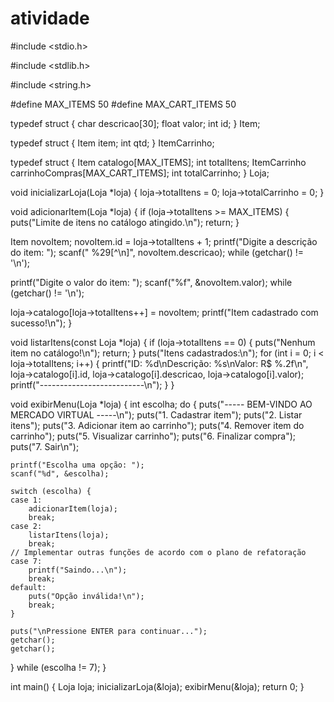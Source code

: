 # atividade
#include <stdio.h> 

#include <stdlib.h>

#include <string.h>

#define MAX_ITEMS 50 #define MAX_CART_ITEMS 50

typedef struct { char descricao[30]; float valor; int id; } Item;

typedef struct { Item item; int qtd; } ItemCarrinho;

typedef struct { Item catalogo[MAX_ITEMS]; int totalItens; ItemCarrinho carrinhoCompras[MAX_CART_ITEMS]; int totalCarrinho; } Loja;

void inicializarLoja(Loja *loja) { loja->totalItens = 0; loja->totalCarrinho = 0; }

void adicionarItem(Loja *loja) { if (loja->totalItens >= MAX_ITEMS) { puts("Limite de itens no catálogo atingido.\n"); return; }

Item novoItem;
novoItem.id = loja->totalItens + 1;
printf("Digite a descrição do item: ");
scanf(" %29[^\n]", novoItem.descricao);
while (getchar() != '\n');

printf("Digite o valor do item: ");
scanf("%f", &novoItem.valor);
while (getchar() != '\n');

loja->catalogo[loja->totalItens++] = novoItem;
printf("Item cadastrado com sucesso!\n");
}

void listarItens(const Loja *loja) { if (loja->totalItens == 0) { puts("Nenhum item no catálogo!\n"); return; } puts("Itens cadastrados:\n"); for (int i = 0; i < loja->totalItens; i++) { printf("ID: %d\nDescrição: %s\nValor: R$ %.2f\n", loja->catalogo[i].id, loja->catalogo[i].descricao, loja->catalogo[i].valor); printf("--------------------------\n"); } }

void exibirMenu(Loja *loja) { int escolha; do { puts("----- BEM-VINDO AO MERCADO VIRTUAL -----\n"); puts("1. Cadastrar item"); puts("2. Listar itens"); puts("3. Adicionar item ao carrinho"); puts("4. Remover item do carrinho"); puts("5. Visualizar carrinho"); puts("6. Finalizar compra"); puts("7. Sair\n");

    printf("Escolha uma opção: ");
    scanf("%d", &escolha);

    switch (escolha) {
    case 1:
        adicionarItem(loja);
        break;
    case 2:
        listarItens(loja);
        break;
    // Implementar outras funções de acordo com o plano de refatoração
    case 7:
        printf("Saindo...\n");
        break;
    default:
        puts("Opção inválida!\n");
        break;
    }

    puts("\nPressione ENTER para continuar...");
    getchar();
    getchar();
} while (escolha != 7);
}

int main() { Loja loja; inicializarLoja(&loja); exibirMenu(&loja); return 0; }

